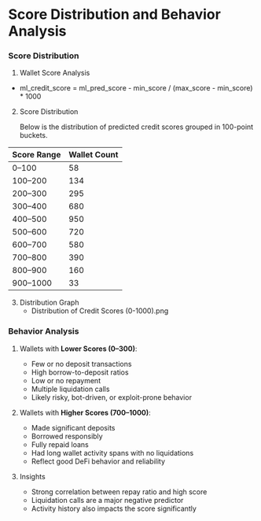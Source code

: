 # Score Distribution and Behavior Analysis

### Score Distribution 
1. Wallet Score Analysis
 - ml_credit_score = ml_pred_score - min_score / (max_score - min_score) * 1000

2. Score Distribution

   Below is the distribution of predicted credit scores grouped in 100-point buckets.

| Score Range | Wallet Count |
|-------------|--------------|
| 0–100       | 58           |
| 100–200     | 134          |
| 200–300     | 295          |
| 300–400     | 680          |
| 400–500     | 950          |
| 500–600     | 720          |
| 600–700     | 580          |
| 700–800     | 390          |
| 800–900     | 160          |
| 900–1000    | 33           |

3. Distribution Graph
   - Distribution of Credit Scores (0-1000).png
     
### Behavior Analysis

1. Wallets with **Lower Scores (0–300)**:
   - Few or no deposit transactions
   - High borrow-to-deposit ratios
   - Low or no repayment
   - Multiple liquidation calls
   - Likely risky, bot-driven, or exploit-prone behavior
     
2. Wallets with **Higher Scores (700–1000)**:
   - Made significant deposits
   - Borrowed responsibly
   - Fully repaid loans
   - Had long wallet activity spans with no liquidations
   - Reflect good DeFi behavior and reliability
3. Insights
   - Strong correlation between repay ratio and high score
   - Liquidation calls are a major negative predictor
   - Activity history also impacts the score significantly
   
   
